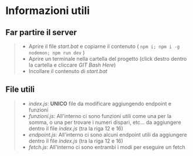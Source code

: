 # Informazioni utili

## Far partire il server
> - Aprire il file _start.bat_ e copiarne il contenuto ( ```npm i; npm i -g nodemon; npm run dev``` )
> - Aprire un terminale nella cartella del progetto (click destro dentro la cartella e cliccare _GIT Bash Here_)
> - Incollare il contenuto di _start.bat_

## File utili
> - _index.js_: **UNICO** file da modificare aggiungendo endpoint e funzioni
> - _funzioni.js_: All'interno ci sono funzioni utili come una per la somma, o una per trovare i numeri dispari, etc... da aggiungere dentro il file _index.js_ (tra la riga 12 e 16)
> - _endpoint.js_: All'interno ci sono alcuni endpoint utili da aggiungere dentro il file _index.js_ (tra la riga 12 e 16)
> - _fetch.js_: All'interno ci sono entrambi i modi per eseguire un fetch

